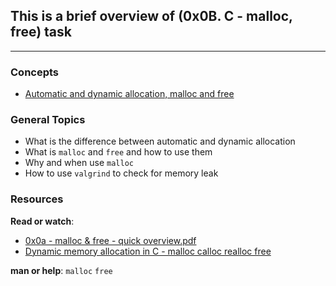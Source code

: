 ## This is a brief overview of (0x0B. C - malloc, free) task
___

### **Concepts**
* [Automatic and dynamic allocation, malloc and free](https://intranet.alxswe.com/concepts/62)


### **General Topics**
* What is the difference between automatic and dynamic allocation
* What is `malloc` and `free` and how to use them
* Why and when use `malloc`
* How to use `valgrind` to check for memory leak


### **Resources**
**Read or watch**:

* [0x0a - malloc & free - quick overview.pdf](https://intranet.alxswe.com/rltoken/7q6RmWq86XkUhvmlhrg9bg)
* [Dynamic memory allocation in C - malloc calloc realloc free](https://intranet.alxswe.com/rltoken/pfGb2oVIYLO_1a8jtFGQYw)

**man or help**:
`malloc`
`free`
